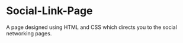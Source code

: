 # Social-Link-Page
A page designed using HTML and CSS which directs you to the social networking pages.
